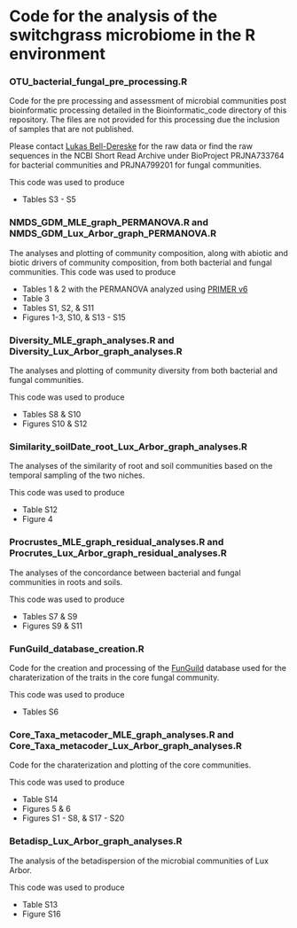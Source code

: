 # Code for the analysis of the switchgrass microbiome in the R environment

### OTU_bacterial_fungal_pre_processing.R
Code for the pre processing and assessment of microbial communities post bioinformatic processing detailed in the Bioinformatic_code directory of this repository. The files are not provided for this processing due the inclusion of samples that are not published. 

Please contact [Lukas Bell-Dereske](lukas.dereske@gmail.com) for the raw data or find the raw sequences in the NCBI Short Read Archive under BioProject PRJNA733764 for bacterial communities and PRJNA799201 for fungal communities.

This code was used to produce 
+ Tables S3 - S5

### NMDS_GDM_MLE_graph_PERMANOVA.R and NMDS_GDM_Lux_Arbor_graph_PERMANOVA.R  
The analyses and plotting of community composition, along with abiotic and biotic drivers of community composition, from both bacterial and fungal communities. 
This code was used to produce 
+ Tables 1 & 2 with the PERMANOVA analyzed using [PRIMER v6](https://www.researchgate.net/publication/235425881_Primer_v6_User_ManualTutorial)
+ Table 3 
+ Tables S1, S2, & S11
+ Figures 1-3, S10, & S13 - S15


### Diversity_MLE_graph_analyses.R and Diversity_Lux_Arbor_graph_analyses.R 
The analyses and plotting of community diversity from both bacterial and fungal communities. 

This code was used to produce 
+ Tables S8 & S10
+ Figures S10 & S12

### Similarity_soilDate_root_Lux_Arbor_graph_analyses.R 
The analyses of the similarity of root and soil communities based on the temporal sampling of the two niches.

This code was used to produce 
+ Table S12
+ Figure 4 
### Procrustes_MLE_graph_residual_analyses.R and Procrutes_Lux_Arbor_graph_residual_analyses.R
The analyses of the concordance between bacterial and fungal communities in roots and soils.

This code was used to produce 
+ Tables S7 & S9
+ Figures S9 & S11


### FunGuild_database_creation.R                        
Code for the creation and processing of the [FunGuild](https://github.com/UMNFuN/FUNGuild) database used for the charaterization of the traits in the core fungal community.

This code was used to produce 
+ Tables S6
                            
### Core_Taxa_metacoder_MLE_graph_analyses.R and Core_Taxa_metacoder_Lux_Arbor_graph_analyses.R 
Code for the charaterization and plotting of the core communities.

This code was used to produce 
+ Table S14
+ Figures 5 & 6
+ Figures S1 - S8, & S17 - S20

### Betadisp_Lux_Arbor_graph_analyses.R 
The analysis of the betadispersion of the microbial communities of Lux Arbor.

This code was used to produce 
+ Table S13
+ Figure S16